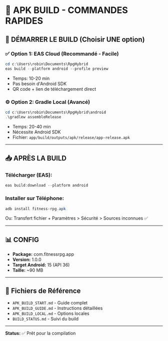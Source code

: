 # 🎯 APK BUILD - COMMANDES RAPIDES

## 🚀 DÉMARRER LE BUILD (Choisir UNE option)

### ✅ Option 1: EAS Cloud (Recommandé - Facile)
```powershell
cd c:\Users\robin\Documents\RpgHybrid
eas build --platform android --profile preview
```
- Temps: 10-20 min
- Pas besoin d'Android SDK
- QR code + lien de téléchargement direct

### ⚙️ Option 2: Gradle Local (Avancé)
```powershell
cd c:\Users\robin\Documents\RpgHybrid\android
.\gradlew assembleRelease
```
- Temps: 20-40 min
- Nécessite Android SDK
- Fichier: `app/build/outputs/apk/release/app-release.apk`

---

## 📥 APRÈS LA BUILD

### Télécharger (EAS):
```powershell
eas build:download --platform android
```

### Installer sur Téléphone:
```powershell
adb install fitness-rpg.apk
```

Ou: Transfert fichier + Paramètres > Sécurité > Sources inconnues ✅

---

## 📊 CONFIG

- **Package:** com.fitnessrpg.app
- **Version:** 1.0.0
- **Target Android:** 15 (API 36)
- **Taille:** ~90 MB

---

## 📂 Fichiers de Référence

- `APK_BUILD_START.md` - Guide complet
- `APK_BUILD_GUIDE.md` - Instructions détaillées
- `APK_BUILD_LOCAL.md` - Options locales
- `BUILD_STATUS.md` - Suivi du build

---

**Status:** ✅ Prêt pour la compilation

